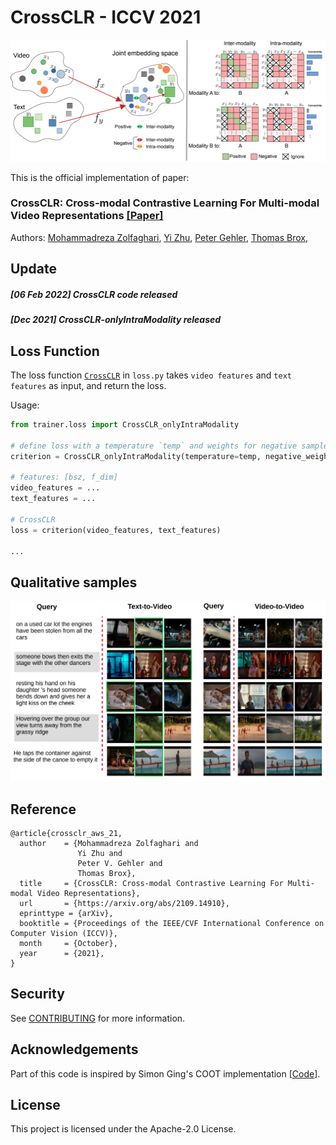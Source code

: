 # CrossCLR - ICCV 2021
<p align="center">
  <img src="figures/teaser.png" width="700">
</p>
This is the official implementation of paper:

### CrossCLR: Cross-modal Contrastive Learning For Multi-modal Video Representations [[Paper]](https://arxiv.org/abs/2103.00020) 

Authors: 
[Mohammadreza Zolfaghari](https://mzolfaghari.github.io/),
[Yi Zhu](https://bryanyzhu.github.io/),
[Peter Gehler](http://gehler.io/),
[Thomas Brox](https://lmb.informatik.uni-freiburg.de/people/brox/index.html),



## Update
##### [06 Feb 2022] CrossCLR code released
##### [Dec 2021] CrossCLR-onlyIntraModality released
## Loss Function
The loss function [`CrossCLR`](https://github.com/amazon-research/crossmodal-contrastive-learning) in `loss.py` takes `video features`  and `text features` as input, and return the loss. 

Usage:
```python
from trainer.loss import CrossCLR_onlyIntraModality

# define loss with a temperature `temp` and weights for negative samples `w`
criterion = CrossCLR_onlyIntraModality(temperature=temp, negative_weight=w)

# features: [bsz, f_dim]
video_features = ...
text_features = ...

# CrossCLR
loss = criterion(video_features, text_features)

...
```


## Qualitative samples

<p align="center">
  <img src="figures/qual_retriv.png" width="700">
</p>

## Reference
```
@article{crossclr_aws_21,
  author    = {Mohammadreza Zolfaghari and
               Yi Zhu and
               Peter V. Gehler and
               Thomas Brox},
  title     = {CrossCLR: Cross-modal Contrastive Learning For Multi-modal Video Representations},
  url       = {https://arxiv.org/abs/2109.14910},
  eprinttype = {arXiv},
  booktitle = {Proceedings of the IEEE/CVF International Conference on Computer Vision (ICCV)},
  month     = {October},
  year      = {2021},
}
```


## Security

See [CONTRIBUTING](CONTRIBUTING.md#security-issue-notifications) for more information.

## Acknowledgements
Part of this code is inspired by Simon Ging's COOT implementation [[Code](https://github.com/gingsi/coot-videotext)].
## License

This project is licensed under the Apache-2.0 License.

